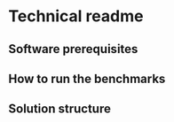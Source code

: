 # Technical readme

## Software prerequisites

## How to run the benchmarks

## Solution structure

